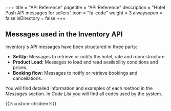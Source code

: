 +++
title = "API Reference"
pagetitle = "API Reference"
description = "Hotel Push API messages for sellers"
icon = "fa-code" 
weight = 3
alwaysopen = false
isDirectory = false
+++

## Messages used in the Inventory API

Inventory's API messages have been structured in three parts:

* **SetUp:** Messages to retrieve or notify the hotel, rate and room structure.
* **Product Load:** Messages to load and read availability conditions and prices.
* **Booking flow:** Messages to notify or retrieve bookings and cancellations.

You will find detailed information and examples of each method in the *Messages* section. In *Code List* you will find all codes used by the system.


{{%custom-children%}}
